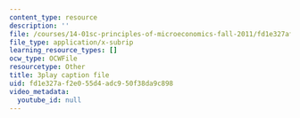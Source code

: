 ```yaml
---
content_type: resource
description: ''
file: /courses/14-01sc-principles-of-microeconomics-fall-2011/fd1e327af2e055d4adc950f38da9c898_IuQjBqzmUKA.vtt
file_type: application/x-subrip
learning_resource_types: []
ocw_type: OCWFile
resourcetype: Other
title: 3play caption file
uid: fd1e327a-f2e0-55d4-adc9-50f38da9c898
video_metadata:
  youtube_id: null
---
```

